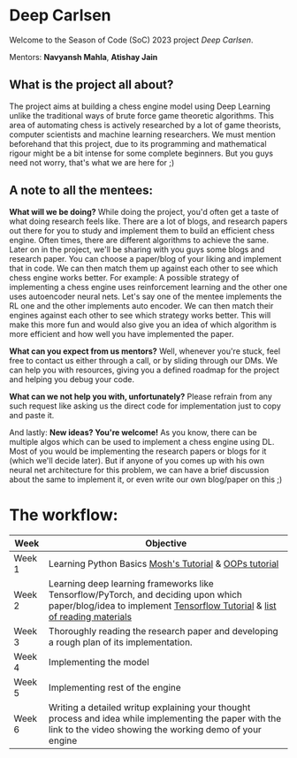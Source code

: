 # Deep Carlsen

Welcome to the Season of Code (SoC) 2023 project *Deep Carlsen*. 

Mentors: **Navyansh Mahla**, **Atishay Jain**

## What is the project all about?
The project aims at building a chess engine model using Deep Learning unlike the traditional ways of brute force game theoretic algorithms. This area of automating chess is actively researched by a lot of game theorists, computer scientists and machine learning researchers. We must mention beforehand that this project, due to its programming and mathematical rigour might be a bit intense for some complete beginners. But you guys need not worry, that's what we are here for ;)

## A note to all the mentees:


**What will we be doing?**
While doing the project, you'd often get a taste of what doing research feels like. 
There are a lot of blogs, and research papers out there for you to study and implement them to build an efficient chess engine. Often times, there are different algorithms to achieve the same. Later on in the project, we'll be sharing with you guys some blogs and research paper. You can choose a paper/blog of your liking and implement that in code. We can then match them up against each other to see which chess engine works better. For example: A possible strategy of implementing a chess engine uses reinforcement learning and the other one uses autoencoder neural nets. Let's say one of the mentee implements the RL one and the other implements auto encoder. We can then match their engines against each other to see which strategy works better. This will make this more fun and would also give you an idea of which algorithm is more efficient and how well you have implemented the paper.

**What can you expect from us mentors?**
Well, whenever you're stuck, feel free to contact us either through a call, or by sliding through our DMs. We can help you with resources, giving you a defined roadmap for the project and helping you debug your code.

**What can we not help you with, unfortunately?**
Please refrain from any such request like asking us the direct code for implementation just to copy and paste it.

And lastly:
**New ideas? You're welcome!**
As you know, there can be multiple algos which can be used to implement a chess engine using DL. Most of you would be implementing the research papers or blogs for it (which we'll decide later). But if anyone of you comes up with his own neural net architecture for this problem, we can have a brief discussion about the same to implement it, or even write our own blog/paper on this ;)


# The workflow:


| Week       | Objective |
| ----------- | ----------- |
| Week 1      | Learning Python Basics [Mosh's Tutorial](https://youtu.be/kqtD5dpn9C8) & [OOPs tutorial](https://realpython.com/python3-object-oriented-programming/)       |
| Week 2   | Learning deep learning frameworks like Tensorflow/PyTorch, and deciding upon which paper/blog/idea to implement [Tensorflow Tutorial](https://www.tensorflow.org/tutorials) & [list of reading materials](https://github.com/navyanshmahla/deep-carlsen-SoC23/blob/main/Reading%20Material.md)     |
| Week 3 | Thoroughly reading the research paper and developing a rough plan of its implementation.|
| Week 4 | Implementing the model|
| Week 5 | Implementing rest of the engine |
| Week 6 | Writing a detailed writup explaining your thought process and idea while implementing the paper with the link to the video showing the working demo of your engine |


